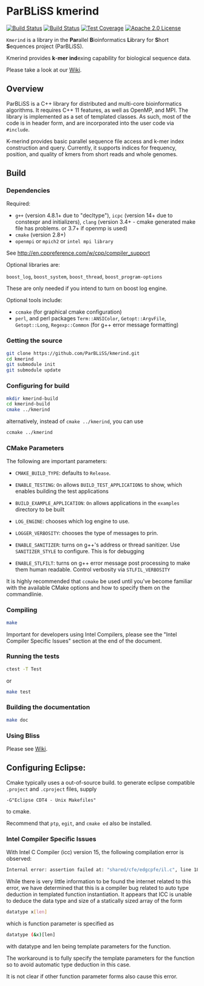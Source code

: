 # ParBLiSS kmerind 
[![Build Status](https://img.shields.io/travis/ParBLiSS/kmerind.svg)](https://travis-ci.org/ParBLiSS/kmerind)
[![Build Status](https://travis-ci.org/ParBLiSS/kmerind.svg?branch=master)](https://travis-ci.org/ParBLiSS/kmerind)
[![Test Coverage](https://img.shields.io/codecov/c/github/ParBLiSS/kmerind.svg)](http://codecov.io/github/ParBLiSS/kmerind?branch=master)
[![Apache 2.0 License](https://img.shields.io/badge/license-Apache%20v2.0-blue.svg)](LICENSE)

`Kmerind` is a library in the **Par**allel **B**ioinformatics **Li**brary for **S**hort **S**equences project (ParBLiSS).

Kmerind provides **k**-**mer** **ind**exing capability for biological sequence data.

Please take a look at our [Wiki](https://github.com/ParBLiSS/kmerind/wiki).

## Overview
ParBLiSS is a C++ library for distributed and multi-core bioinformatics algorithms.  It requires C++ 11 features, as well as OpenMP, and MPI.  The library is implemented as a set of templated classes.  As such, most of the code is in header form, and are incorporated into the user code via `#include`.  

K-merind provides basic parallel sequence file access and k-mer index construction and query.  Currently, it supports indices for frequency, position, and quality of kmers from short reads and whole genomes.

## Build

### Dependencies

Required:

- `g++` (version 4.8.1+ due to "decltype"), `icpc` (version 14+ due to constexpr and initializers), `clang` (version 3.4+ - cmake generated make file has problems. or 3.7+ if openmp is used)
- `cmake` (version 2.8+)
- `openmpi` or `mpich2` or `intel mpi library`

See 
http://en.cppreference.com/w/cpp/compiler_support


Optional libraries are:

`boost_log`, `boost_system`, `boost_thread`, `boost_program-options`

These are only needed if you intend to turn on boost log engine.


Optional tools include:

- `ccmake` (for graphical cmake configuration)
- `perl`, and perl packages `Term::ANSIColor`, `Getopt::ArgvFile`, `Getopt::Long`, `Regexp::Common` (for g++ error message formatting)


### Getting the source

```sh
git clone https://github.com/ParBLiSS/kmerind.git
cd kmerind
git submodule init
git submodule update
```

### Configuring for build

```sh
mkdir kmerind-build
cd kmerind-build
cmake ../kmerind
```

alternatively, instead of `cmake ../kmerind`, you can use

```sh
ccmake ../kmerind
```


### CMake Parameters

The following are important parameters:

- `CMAKE_BUILD_TYPE`:  defaults to `Release`.
- `ENABLE_TESTING`:  `On` allows `BUILD_TEST_APPLICATIONS` to show, which enables building the test applications
- `BUILD_EXAMPLE_APPLICATION`: `On` allows applications in the `examples` directory to be built
- `LOG_ENGINE`: chooses which log engine to use.
- `LOGGER_VERBOSITY`: chooses the type of messages to prin.

- `ENABLE_SANITIZER`: turns on g++'s address or thread sanitizer.  Use `SANITIZER_STYLE` to configure.  This is for debugging
- `ENABLE_STLFILT`:  turns on g++ error message post processing to make them human readable.  Control verbosity via `STLFIL_VERBOSITY`

It is highly recommended that `ccmake` be used until you've become familiar with the available CMake options and how to specify them on the commandlinie.


### Compiling

```sh
make
```

Important for developers using Intel Compilers, please see the "Intel Compiler Specific Issues" section at the end of the document. 


### Running the tests

```sh
ctest -T Test
```

or 

```sh
make test
```


### Building the documentation

```sh
make doc
```

### Using Bliss
Please see  [Wiki](https://github.com/ParBLiSS/kmerind/wiki).



## Configuring Eclipse:

Cmake typically uses a out-of-source build.  to generate eclipse compatible `.project` and `.cproject` files, supply
```
-G"Eclipse CDT4 - Unix Makefiles"
```
to cmake.

Recommend that `ptp`, `egit`, and `cmake ed` also be installed.


### Intel Compiler Specific Issues
With Intel C Compiler (icc) version 15, the following compilation error is observed:
```sh
Internal error: assertion failed at: "shared/cfe/edgcpfe/il.c", line 18295
```

While there is very little information to be found the internet related to this error, we have determined that this is a compiler bug related to auto type deduction in templated function instantiation.  It appears that ICC is unable to deduce the data type and size of a statically sized array of the form
```sh
datatype x[len]
```
which is function parameter is specified as
```sh
datatype (&x)[len]
```
with datatype and len being template parameters for the function.

The workaround is to fully specify the template parameters for the function so to avoid automatic type deduction in this case.

It is not clear if other function parameter forms also cause this error.
 
